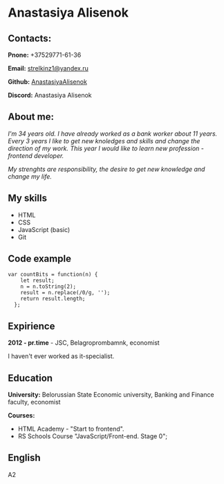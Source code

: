  # Anastasiya Alisenok

 ## Contacts:

 **Pnone:** +37529771-61-36

 **Email:** strelkinz1@yandex.ru

 **Github:** [AnastasiyaAlisenok](https://github.com/AnastasiyaAlisenok)

 **Discord:** Anastasiya Alisenok

 ## About me:

  *I'm 34 years old. I have already worked as a bank worker about 11 years. Every 3 years I like to get new knoledges and skills and change the direction of my work. This year I would like to learn new profession - frontend developer.*

  *My strenghts are responsibility, the desire to get new knowledge and change my life.*

  ## My skills

  * HTML
  * CSS
  * JavaScript (basic)
  * Git

  ## Code example

  ```
  var countBits = function(n) {
      let result;
      n = n.toString(2);
      result = n.replace(/0/g, '');
      return result.length;
    };

  ```
  ## Expirience

  **2012 - pr.time** - JSC, Belagroprombamnk, economist

  I haven't ever worked as it-specialist.

  ## Education

  **University:** Belorussian State Economic university, Banking and Finance faculty, economist

  **Courses:** 
  * HTML Academy - "Start to frontend".
  * RS Schools Course "JavaScript/Front-end. Stage 0";

  ## English

  A2


